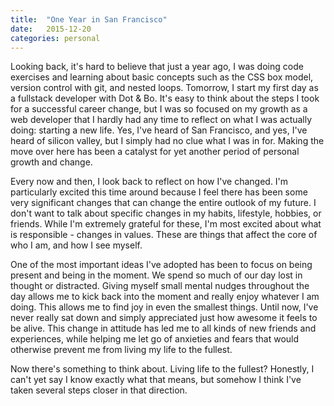 ```yaml
---
title:  "One Year in San Francisco"
date:  	2015-12-20
categories: personal
---
```


Looking back, it's hard to believe that just a year ago, I was doing code exercises and learning about basic concepts such as the CSS box model, version control with git, and nested loops. Tomorrow, I start my first day as a fullstack developer with Dot & Bo. It's easy to think about the steps I took for a successful career change, but I was so focused on my growth as a web developer that I hardly had any time to reflect on what I was actually doing: starting a new life. Yes, I've heard of San Francisco, and yes, I've heard of silicon valley, but I simply had no clue what I was in for. Making the move over here has been a catalyst for yet another period of personal growth and change.

Every now and then, I look back to reflect on how I've changed. I'm particularly excited this time around because I feel there has been some very significant changes that can change the entire outlook of my future. I don't want to talk about specific changes in my habits, lifestyle, hobbies, or friends. While I'm extremely grateful for these, I'm most excited about what is responsible - changes in values. These are things that affect the core of who I am, and how I see myself. 

One of the most important ideas I've adopted has been to focus on being present and being in the moment. We spend so much of our day lost in thought or distracted. Giving myself small mental nudges throughout the day allows me to kick back into the moment and really enjoy whatever I am doing. This allows me to find joy in even the smallest things. Until now, I've never really sat down and simply appreciated just how awesome it feels to be alive. This change in attitude has led me to all kinds of new friends and experiences, while helping me let go of anxieties and fears that would otherwise prevent me from living my life to the fullest. 

Now there's something to think about. Living life to the fullest? Honestly, I can't yet say I know exactly what that means, but somehow I think I've taken several steps closer in that direction.





